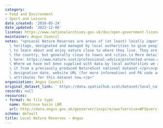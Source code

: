 ```yaml
---
category:
- Food and Environment
- Sport and Leisure
date_created: '2016-05-24'
date_updated: '2022-12-06'
license: https://www.nationalarchives.gov.uk/doc/open-government-licence/version/3/
maintainer: Angus Council
notes: "<p>Local Nature Reserves are areas of (at least) locally important natural\
  \ heritage, designated and managed by local authorities to give people better opportunities\
  \ to learn about and enjoy nature close to where they live. They are found across\
  \ the country, but generally close to towns and cities.\n More details are available\
  \ here: https://www.nature.scot/professional-advice/protected-areas-and-species/protected-areas/local-designations/local-nature-reserves\n\
  \ Where we have not been supplied with data by local authorities we are extracting\
  \ it from a previously produced NatureScot national dataset.</p>\n<p>Site name,\
  \ designation date, website URL (for more information) and PA code are all mandatory\
  \ attributes for this dataset now.</p>"
organization: Angus Council
original_dataset_link: ' https://data.spatialhub.scot/dataset/local_nature_reserves-an'
records: null
resources:
- format: No file type
  name: Montrose basin LNR
  url: http://data.angus.gov.uk/geoserver/inspire/ows?service=WFS&version=1.0.0&request=GetFeature&typeName=inspire%3Amontrosebasin_lnr&maxFeatures=50&outputFormat=application%2Fjson
schema: default
title: Local Nature Reserves - Angus
---
```

